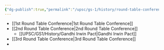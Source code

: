 ```yaml
---
{"dg-publish":true,"permalink":"/upsc/gs-1/history/round-table-conference/","dgHomeLink":true,"dgPassFrontmatter":false}
---
```


- [[1st Round Table Conference|1st Round Table Conference]]
- [[2nd Round Table Conference|2nd Round Table Conference]]
	- [[UPSC/GS1/History/Gandhi Irwin Pact|Gandhi Irwin Pact]]
- [[3rd Round Table Conference|3rd Round Table Conference]]
- 